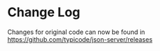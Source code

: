 # Change Log

Changes for original code can now be found in https://github.com/typicode/json-server/releases

